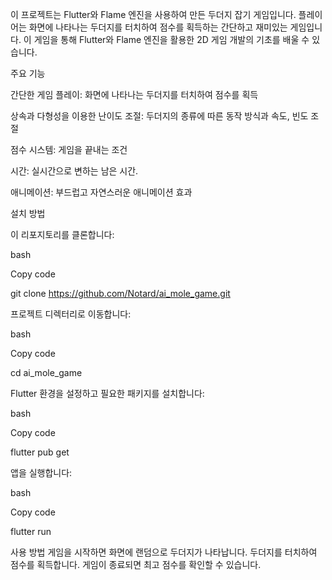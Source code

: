 이 프로젝트는 Flutter와 Flame 엔진을 사용하여 만든 두더지 잡기 게임입니다. 
플레이어는 화면에 나타나는 두더지를 터치하여 점수를 획득하는 간단하고 재미있는 게임입니다. 
이 게임을 통해 Flutter와 Flame 엔진을 활용한 2D 게임 개발의 기초를 배울 수 있습니다.

주요 기능

간단한 게임 플레이: 화면에 나타나는 두더지를 터치하여 점수를 획득

상속과 다형성을 이용한 난이도 조절: 두더지의 종류에 따른 동작 방식과 속도, 빈도 조절

점수 시스템: 게임을 끝내는 조건

시간: 실시간으로 변하는 남은 시간.

애니메이션: 부드럽고 자연스러운 애니메이션 효과

설치 방법

이 리포지토리를 클론합니다:

bash

Copy code

git clone https://github.com/Notard/ai_mole_game.git


프로젝트 디렉터리로 이동합니다:

bash

Copy code

cd ai_mole_game

Flutter 환경을 설정하고 필요한 패키지를 설치합니다:

bash

Copy code

flutter pub get

앱을 실행합니다:

bash

Copy code

flutter run

사용 방법
게임을 시작하면 화면에 랜덤으로 두더지가 나타납니다.
두더지를 터치하여 점수를 획득합니다.
게임이 종료되면 최고 점수를 확인할 수 있습니다.
